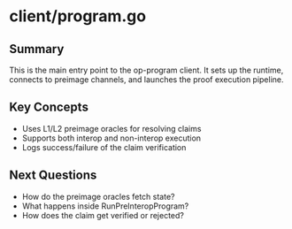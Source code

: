 # client/program.go

## Summary
This is the main entry point to the op-program client. It sets up the runtime, connects to preimage channels, and launches the proof execution pipeline.

## Key Concepts
- Uses L1/L2 preimage oracles for resolving claims
- Supports both interop and non-interop execution
- Logs success/failure of the claim verification

## Next Questions
- How do the preimage oracles fetch state?
- What happens inside RunPreInteropProgram?
- How does the claim get verified or rejected?
